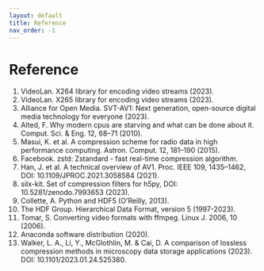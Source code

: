 ```yaml
---
layout: default
title: Reference
nav_order: -1
---
```


# Reference
<ol>
    <li>VideoLan. X264 library for encoding video streams (2023).</li>
    <li>VideoLan. X265 library for encoding video streams (2023).</li>
    <li>Alliance for Open Media. SVT-AV1: Next generation, open-source digital media technology for everyone (2023).</li>
    <li>Alted, F. Why modern cpus are starving and what can be done about it. Comput. Sci. & Eng. 12, 68–71 (2010).</li>
    <li>Masui, K. et al. A compression scheme for radio data in high performance computing. Astron. Comput. 12, 181–190
(2015).</li>
    <li>Facebook. zstd: Zstandard - fast real-time compression algorithm.</li>
    <li>Han, J. et al. A technical overview of AV1. Proc. IEEE 109, 1435–1462, DOI: 10.1109/JPROC.2021.3058584 (2021).</li>
    <li>silx-kit. Set of compression filters for h5py, DOI: 10.5281/zenodo.7993653 (2023).</li>
    <li>Collette, A. Python and HDF5 (O’Reilly, 2013).</li>
    <li>The HDF Group. Hierarchical Data Format, version 5 (1997-2023).</li>
    <li>Tomar, S. Converting video formats with ffmpeg. Linux J. 2006, 10 (2006).</li>
    <li>Anaconda software distribution (2020).</li>
    <li>Walker, L. A., Li, Y., McGlothlin, M. & Cai, D. A comparison of lossless compression methods in microscopy data storage
applications (2023). DOI: 10.1101/2023.01.24.525380.</li>
</ol>